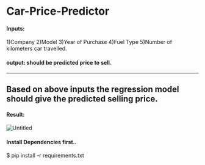 # Car-Price-Predictor

#### Inputs: 
  1)Company
  2)Model 
  3)Year of Purchase 
  4)Fuel Type 
  5)Number of kilometers car travelled.
#### output: should be predicted price to sell.
------------------------------------------------------------------------------------------------------------------------
## Based on above inputs the regression model should give the predicted selling price.

#### Result:

![Untitled](https://user-images.githubusercontent.com/71160315/208385868-2e297576-8326-481d-9382-df63b593fa21.gif)



#### Install Dependencies first..

$ pip install -r requirements.txt
